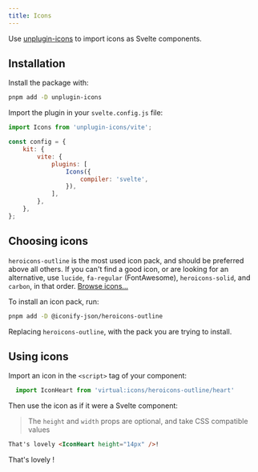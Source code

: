 ```yaml
---
title: Icons
---
```


<script>
      import IconHeart from 'virtual:icons/heroicons-outline/heart'
</script>

Use [unplugin-icons](https://github.com/antfu/unplugin-icons) to import icons as Svelte components.

## Installation

Install the package with:

```bash
pnpm add -D unplugin-icons
```

Import the plugin in your `svelte.config.js` file:

```js
import Icons from 'unplugin-icons/vite';

const config = {
    kit: {
        vite: {
            plugins: [
                Icons({
                    compiler: 'svelte',
                }),
            ],
        },
    },
};
```

## Choosing icons

`heroicons-outline` is the most used icon pack, and should be preferred above all others. If you can't find a good icon, or are looking for an alternative, use `lucide`, `fa-regular` (FontAwesome), `heroicons-solid`, and `carbon`, in that order. [Browse icons...](https://icones.js.org/collection/heroicons-outline)

To install an icon pack, run:

```bash
pnpm add -D @iconify-json/heroicons-outline
```

Replacing `heroicons-outline`, with the pack you are trying to install.

## Using icons

Import an icon in the `<script>` tag of your component:

```js
  import IconHeart from 'virtual:icons/heroicons-outline/heart'
```

Then use the icon as if it were a Svelte component:

> The `height` and `width` props are optional, and take CSS compatible values

```html
That's lovely <IconHeart height="14px" />!
```

That's lovely <IconHeart height="14px" />!